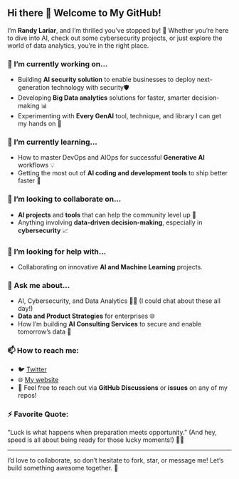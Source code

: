 ## Hi there 👋 Welcome to My GitHub!
I’m **Randy Lariar**, and I’m thrilled you’ve stopped by! 🚀 Whether you’re here to dive into AI, check out some cybersecurity projects, or just explore the world of data analytics, you’re in the right place.

### 🔭 I’m currently working on...
- Building **AI security solution** to enable businesses to deploy next-generation technology with security🛡️
- Developing **Big Data analytics** solutions for faster, smarter decision-making 📊
- Experimenting with **Every GenAI** tool, technique, and library I can get my hands on 🤖

### 🌱 I’m currently learning...
- How to master DevOps and AIOps for successful **Generative AI** workflows 💡
- Getting the most out of **AI coding and development tools** to ship better faster 🚢

### 👯 I’m looking to collaborate on...
- **AI projects** and **tools** that can help the community level up 💪
- Anything involving **data-driven decision-making**, especially in **cybersecurity** 📈

### 🤔 I’m looking for help with...
- Collaborating on innovative **AI and Machine Learning** projects.

### 💬 Ask me about...
- AI, Cybersecurity, and Data Analytics 🧑‍💻 (I could chat about these all day!)
- **Data and Product Strategies** for enterprises 🌐
- How I’m building **AI Consulting Services** to secure and enable tomorrow’s data 💾

### 📫 How to reach me:
- 🐦 [Twitter](https://x.com/lariar)
- 🌐 [My website](https://lariar.com)
- 📩 Feel free to reach out via **GitHub Discussions** or **issues** on any of my repos!

### ⚡ Favorite Quote: 
“Luck is what happens when preparation meets opportunity.” (And hey, speed is all about being ready for those lucky moments!) 🚗💨

---

I’d love to collaborate, so don’t hesitate to fork, star, or message me! Let’s build something awesome together. 🌟
